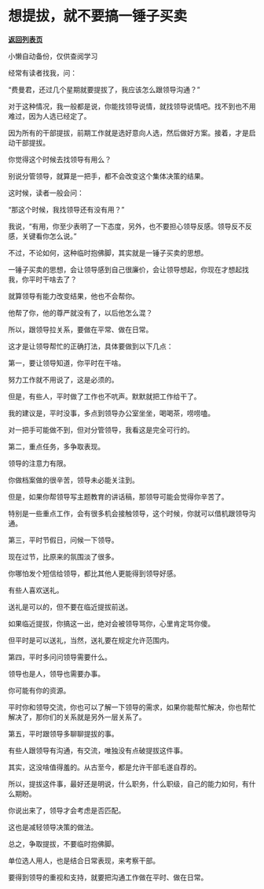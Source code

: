 # 想提拔，就不要搞一锤子买卖

[**返回列表页**](/gzh/费曼的小茶馆)

小懒自动备份，仅供查阅学习

经常有读者找我，问：

  

“费曼君，还过几个星期就要提拔了，我应该怎么跟领导沟通？”

  

对于这种情况，我一般都是说，你能找领导说情，就找领导说情吧。找不到也不用难过，因为人选已经定了。

  

因为所有的干部提拔，前期工作就是选好意向人选，然后做好方案。接着，才是启动干部提拔。

  

你觉得这个时候去找领导有用么？

  

别说分管领导，就算是一把手，都不会改变这个集体决策的结果。

  

这时候，读者一般会问：

  

“那这个时候，我找领导还有没有用？”

  

我说，“有用，你至少表明了一下态度，另外，也不要担心领导反感。领导反不反感，关键看你怎么说。”

  

不过，不论如何，这种临时抱佛脚，其实就是一锤子买卖的思想。

  

一锤子买卖的思想，会让领导感到自己很廉价，会让领导想起，你现在才想起找我，你平时干啥去了？

  

就算领导有能力改变结果，他也不会帮你。

  

他帮了你，他的尊严就没有了，以后他怎么混？

  

所以，跟领导拉关系，要做在平常、做在日常。

  

这才是让领导帮忙的正确打法，具体要做到以下几点：

  

第一，要让领导知道，你平时在干啥。

  

努力工作就不用说了，这是必须的。

  

但是，有些人，平时做了工作也不吭声。默默就把工作给干了。

  

我的建议是，平时没事，多点到领导办公室坐坐，喝喝茶，唠唠嗑。

  

对一把手可能做不到，但对分管领导，我看这是完全可行的。

  

第二，重点任务，多争取表现。

  

领导的注意力有限。

  

你做档案做的很辛苦，领导未必能关注到。

  

但是，如果你帮领导写主题教育的讲话稿，那领导可能会觉得你辛苦了。

  

特别是一些重点工作，会有很多机会接触领导，这个时候，你就可以借机跟领导沟通。

  

第三，平时节假日，问候一下领导。

  

现在过节，比原来的氛围淡了很多。

  

你哪怕发个短信给领导，都比其他人更能得到领导好感。

  

有些人喜欢送礼。

  

送礼是可以的，但不要在临近提拔前送。

  

如果临近提拔，你搞这一出，绝对会被领导骂你，心里肯定骂你傻。

  

但平时是可以送礼，当然，送礼要在规定允许范围内。

  

第四，平时多问问领导需要什么。

  

领导也是人，领导也需要办事。

  

你可能有你的资源。

  

平时你和领导交流，你也可以了解一下领导的需求，如果你能帮忙解决，你也帮忙解决了，那你们的关系就是另外一层关系了。

  

第五，平时跟领导多聊聊提拔的事。

  

有些人跟领导有沟通，有交流，唯独没有点破提拔这件事。

  

其实，这没啥值得羞的。从古至今，都是允许干部毛遂自荐的。

  

所以，提拔这件事，最好还是明说，什么职务，什么职级，自己的能力如何，有什么期盼。

  

你说出来了，领导才会考虑是否匹配。

  

这也是减轻领导决策的做法。

  

总之，争取提拔，不要临时抱佛脚。

  

单位选人用人，也是结合日常表现，来考察干部。

  

要得到领导的重视和支持，就要把沟通工作做在平时、做在日常。

